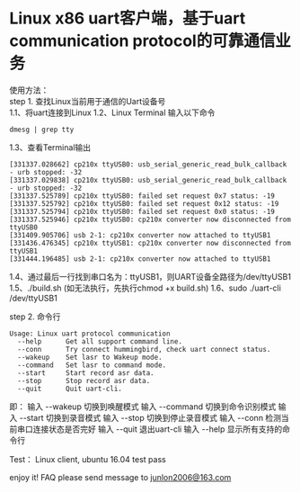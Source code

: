 # Linux x86 uart客户端，基于uart communication protocol的可靠通信业务
使用方法：  
step 1. 查找Linux当前用于通信的Uart设备号  
1.1、将uart连接到Linux
1.2、Linux Terminal 输入以下命令
```
dmesg | grep tty
```
1.3、查看Terminal输出
```
[331337.028662] cp210x ttyUSB0: usb_serial_generic_read_bulk_callback - urb stopped: -32
[331337.029838] cp210x ttyUSB0: usb_serial_generic_read_bulk_callback - urb stopped: -32
[331337.525789] cp210x ttyUSB0: failed set request 0x7 status: -19
[331337.525792] cp210x ttyUSB0: failed set request 0x12 status: -19
[331337.525794] cp210x ttyUSB0: failed set request 0x0 status: -19
[331337.525946] cp210x ttyUSB0: cp210x converter now disconnected from ttyUSB0
[331409.905706] usb 2-1: cp210x converter now attached to ttyUSB1
[331436.476345] cp210x ttyUSB1: cp210x converter now disconnected from ttyUSB1
[331444.196485] usb 2-1: cp210x converter now attached to ttyUSB1
```
1.4、通过最后一行找到串口名为：ttyUSB1，则UART设备全路径为/dev/ttyUSB1
1.5、./build.sh  (如无法执行，先执行chmod +x build.sh)
1.6、sudo ./uart-cli /dev/ttyUSB1

step 2. 命令行
```
Usage: Linux uart protocol communication
  --help      Get all support command line.
  --conn      Try connect hummingbird, check uart connect status.
  --wakeup    Set lasr to Wakeup mode.
  --command   Set lasr to command mode.
  --start     Start record asr data.
  --stop      Stop record asr data.
  --quit      Quit uart-cli.
```
即：
输入 --wakeup  切换到唤醒模式
输入 --command 切换到命令识别模式
输入 --start   切换到录音模式
输入 --stop    切换到停止录音模式
输入 --conn    检测当前串口连接状态是否完好
输入 --quit    退出uart-cli
输入 --help    显示所有支持的命令行

Test：
Linux client, ubuntu 16.04 test pass

enjoy it!
FAQ please send message to junlon2006@163.com
